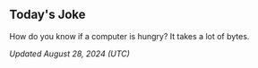 ## Today's Joke
How do you know if a computer is hungry? It takes a lot of bytes.

*Updated August 28, 2024 (UTC)*
